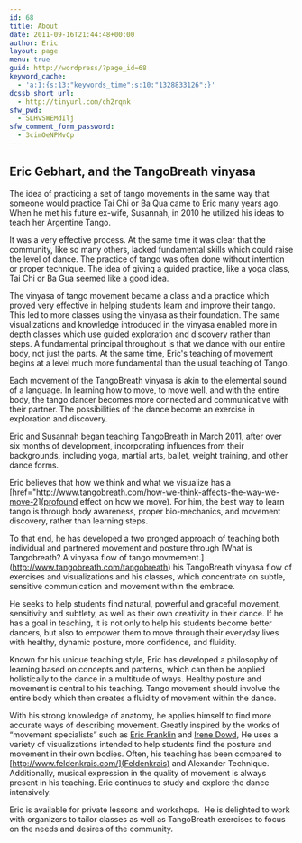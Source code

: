 ```yaml
---
id: 68
title: About
date: 2011-09-16T21:44:48+00:00
author: Eric
layout: page
menu: true
guid: http://wordpress/?page_id=68
keyword_cache:
  - 'a:1:{s:13:"keywords_time";s:10:"1328833126";}'
dcssb_short_url:
  - http://tinyurl.com/ch2rqnk
sfw_pwd:
  - SLHvSWEMdIlj
sfw_comment_form_password:
  - 3cimOeNPMvCp
---
```

## Eric Gebhart, and the TangoBreath vinyasa

The idea of practicing a set of tango movements in the same way that someone would practice Tai Chi or Ba Qua came to Eric many years ago. 
When he met his future ex-wife, Susannah, in 2010 he utilized his ideas to teach her Argentine Tango.


It was a very effective process. At the same time it was clear that the community, like so many others,
lacked fundamental skills which could raise the level of dance. 
The practice of tango was often done without intention or proper technique. The idea of giving a guided practice, like a yoga class, Tai Chi or Ba Gua seemed like a good idea.


The vinyasa of tango movement became a class and a practice which proved very effective in helping students learn and improve their tango. 
This led to more classes using the vinyasa as their foundation. 
The same visualizations and knowledge introduced in the vinyasa enabled
more in depth classes which use guided exploration and discovery rather than steps. 
A fundamental principal throughout is that we dance with our entire body, not just the parts. 
At the same time, Eric's teaching of movement begins at a level much more fundamental than the usual teaching of Tango.
      
      
Each movement of the TangoBreath vinyasa is akin to the elemental sound of a language. In learning how to move, to move well, and with the entire body, the tango dancer becomes more connected and communicative with their partner. The possibilities of the dance become an exercise in exploration and discovery. 

      
Eric and Susannah began teaching TangoBreath in March 2011, after over six months of development, incorporating influences from their backgrounds, including yoga, martial arts, ballet, weight training, and other dance forms.</td> 

        
Eric believes that how we think and what we visualize has a [href="http://www.tangobreath.com/how-we-think-affects-the-way-we-move-2](profound effect on how we move). 
For him, the best way to learn tango is through body awareness, proper bio-mechanics, and movement discovery, rather than learning steps.


To that end, he has developed a two pronged approach of teaching both individual and partnered movement and posture through [What is Tangobreath? A vinyasa flow of tango movmement.] (http://www.tangobreath.com/tangobreath) his TangoBreath vinyasa flow</a> of exercises and visualizations and his classes, which concentrate on subtle, sensitive communication and movement within the embrace.


He seeks to help students find natural, powerful and graceful movement, sensitivity and subtlety, as well as their own creativity in their dance. If he has a goal in teaching, it is not only to help his students become better dancers, but also to empower them to move through their everyday lives with healthy, dynamic posture, more confidence, and fluidity.

        
Known for his unique teaching style, Eric has developed a philosophy of learning based on concepts and patterns, which can then be applied holistically to the dance in a multitude of ways. Healthy posture and movement is central to his teaching. Tango movement should involve the entire body which then creates a fluidity of movement within the dance. 


With his strong knowledge of anatomy, he applies himself to find more accurate ways of describing movement. 
Greatly inspired by the works of “movement specialists” such as
[Eric Franklin](http://www.franklin-methode.ch/default-sE.html) and 
[Irene Dowd](http://www.juilliard.edu/degrees-programs/dance/faculty/detail.php?FacultyId=72&School=College&Division=Dance"), 
He uses a variety of visualizations intended to help students find the posture and movement in their own bodies. 
Often, his teaching has been compared to [http://www.feldenkrais.com/](Feldenkrais) and Alexander Technique. 
Additionally, musical expression in the quality of movement is always present in his teaching. Eric continues to study and explore the dance intensively.

        
Eric is available for private lessons and workshops.  He is delighted to work with organizers to tailor classes as well as TangoBreath exercises to focus on the needs and desires of the community.


